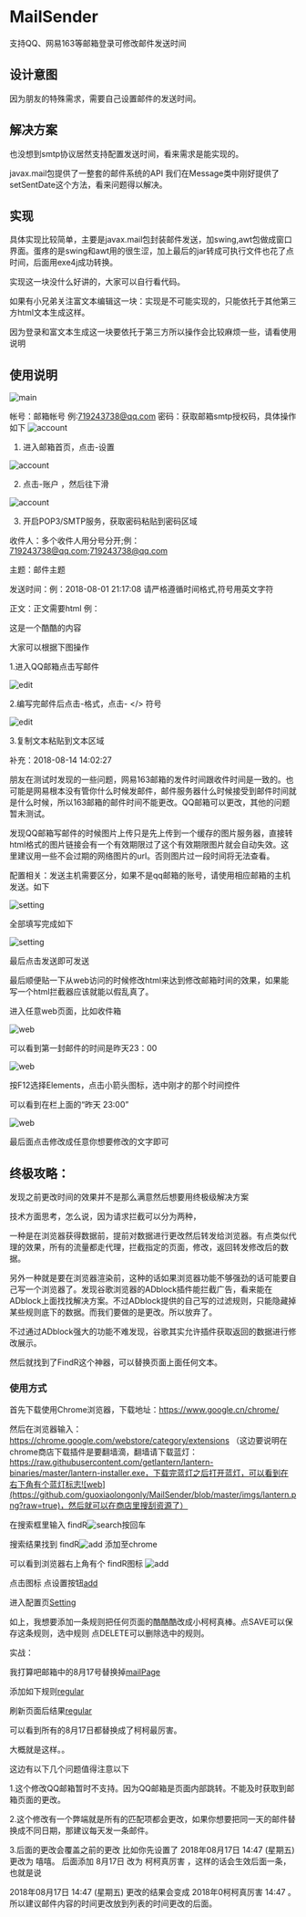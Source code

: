 # MailSender

支持QQ、网易163等邮箱登录可修改邮件发送时间


## 设计意图

因为朋友的特殊需求，需要自己设置邮件的发送时间。

## 解决方案
也没想到smtp协议居然支持配置发送时间，看来需求是能实现的。

javax.mail包提供了一整套的邮件系统的API
我们在Message类中刚好提供了setSentDate这个方法，看来问题得以解决。


## 实现

具体实现比较简单，主要是javax.mail包封装邮件发送，加swing,awt包做成窗口界面。蛋疼的是swing和awt用的很生涩，加上最后的jar转成可执行文件也花了点时间，后面用exe4j成功转换。

实现这一块没什么好讲的，大家可以自行看代码。

如果有小兄弟关注富文本编辑这一块：实现是不可能实现的，只能依托于其他第三方html文本生成这样。

因为登录和富文本生成这一块要依托于第三方所以操作会比较麻烦一些，请看使用说明


## 使用说明

![main](https://github.com/guoxiaolongonly/MailSender/blob/master/imgs/main1.jpg?raw=true)

帐号：邮箱帐号   例:719243738@qq.com
密码：获取邮箱smtp授权码，具体操作如下
![account](https://github.com/guoxiaolongonly/MailSender/blob/master/imgs/accountConfig1.jpg?raw=true)

1. 进入邮箱首页，点击-设置

![account](https://github.com/guoxiaolongonly/MailSender/blob/master/imgs/accountConfig2.jpg?raw=true)

2. 点击-账户  ，然后往下滑

![account](https://github.com/guoxiaolongonly/MailSender/blob/master/imgs/accountConifg3.jpg?raw=true)

3. 开启POP3/SMTP服务，获取密码粘贴到密码区域


收件人：多个收件人用分号分开;例：719243738@qq.com;719243738@qq.com

主题：邮件主题

发送时间：例：2018-08-01 21:17:08  请严格遵循时间格式,符号用英文字符

正文：正文需要html  例：<div>这是一个酷酷的内容</div>

大家可以根据下图操作



1.进入QQ邮箱点击写邮件

![edit](https://github.com/guoxiaolongonly/MailSender/blob/master/imgs/editConfig1.jpg?raw=true)

2.编写完邮件后点击-格式，点击- </> 符号

![edit](https://github.com/guoxiaolongonly/MailSender/blob/master/imgs/editconfig2.jpg?raw=true)

3.复制文本粘贴到文本区域


补充：2018-08-14 14:02:27

朋友在测试时发现的一些问题，网易163邮箱的发件时间跟收件时间是一致的。也可能是网易根本没有管你什么时候发邮件，邮件服务器什么时候接受到邮件时间就是什么时候，所以163邮箱的邮件时间不能更改。QQ邮箱可以更改，其他的问题暂未测试。

发现QQ邮箱写邮件的时候图片上传只是先上传到一个缓存的图片服务器，直接转html格式的图片链接会有一个有效期限过了这个有效期限图片就会自动失效。这里建议用一些不会过期的网络图片的url。否则图片过一段时间将无法查看。


配置相关：发送主机需要区分，如果不是qq邮箱的账号，请使用相应邮箱的主机发送。如下

![setting](https://github.com/guoxiaolongonly/MailSender/blob/master/imgs/settingconfig.jpg?raw=true)

全部填写完成如下

![setting](https://github.com/guoxiaolongonly/MailSender/blob/master/imgs/complete.jpg?raw=true)

最后点击发送即可发送

最后顺便贴一下从web访问的时候修改html来达到修改邮箱时间的效果，如果能写一个html拦截器应该就能以假乱真了。

进入任意web页面，比如收件箱

![web](https://github.com/guoxiaolongonly/MailSender/blob/master/imgs/webmodifyq.jpg?raw=true)

可以看到第一封邮件的时间是昨天23：00

![web](https://github.com/guoxiaolongonly/MailSender/blob/master/imgs/webmodify3.png?raw=true)

按F12选择Elements，点击小箭头图标，选中刚才的那个时间控件

可以看到在栏上面的“昨天 23:00”

![web](https://github.com/guoxiaolongonly/MailSender/blob/master/imgs/webmodify2.jpg?raw=true)

最后面点击修改成任意你想要修改的文字即可

## 终极攻略：

发现之前更改时间的效果并不是那么满意然后想要用终极级解决方案

技术方面思考，怎么说，因为请求拦截可以分为两种，

一种是在浏览器获得数据前，提前对数据进行更改然后转发给浏览器。有点类似代理的效果，所有的流量都走代理，拦截指定的页面，修改，返回转发修改后的数据。

另外一种就是要在浏览器渲染前，这种的话如果浏览器功能不够强劲的话可能要自己写一个浏览器了。发现谷歌浏览器的ADblock插件能拦截广告，看来能在ADblock上面找找解决方案。不过ADblock提供的自己写的过滤规则，只能隐藏掉某些规则底下的数据。而我们要做的是更改。所以放弃了。

不过通过ADblock强大的功能不难发现，谷歌其实允许插件获取返回的数据进行修改展示。

然后就找到了FindR这个神器，可以替换页面上面任何文本。


### 使用方式

首先下载使用Chrome浏览器，下载地址：https://www.google.cn/chrome/


然后在浏览器输入：https://chrome.google.com/webstore/category/extensions
（这边要说明在chrome商店下载插件是要翻墙滴，翻墙请下载蓝灯：https://raw.githubusercontent.com/getlantern/lantern-binaries/master/lantern-installer.exe，下载完蓝灯之后打开蓝灯，可以看到在右下角有个蓝灯标志![web](https://github.com/guoxiaolongonly/MailSender/blob/master/imgs/lantern.png?raw=true)，然后就可以在商店里搜刮资源了）

在搜索框里输入 findR![search](https://github.com/guoxiaolongonly/MailSender/blob/master/imgs/search.png?raw=true)按回车

搜索结果找到 findR![add](https://github.com/guoxiaolongonly/MailSender/blob/master/imgs/addfindR.png?raw=true) 添加至chrome

可以看到浏览器右上角有个 findR图标 ![add](https://github.com/guoxiaolongonly/MailSender/blob/master/imgs/FindRTab.png?raw=true) 

点击图标 点设置按钮[add](https://github.com/guoxiaolongonly/MailSender/blob/master/imgs/FindROperate.png?raw=true) 

进入配置页[Setting](https://github.com/guoxiaolongonly/MailSender/blob/master/imgs/FindRSetting.png?raw=true) 

如上，我想要添加一条规则把任何页面的酷酷酷改成小柯柯真棒。点SAVE可以保存这条规则，选中规则 点DELETE可以删除选中的规则。

实战：

我打算吧邮箱中的8月17号替换掉[mailPage](https://github.com/guoxiaolongonly/MailSender/blob/master/imgs/MailPage.png?raw=true) 

添加如下规则[regular](https://github.com/guoxiaolongonly/MailSender/blob/master/imgs/FindRRegular.png?raw=true) 

刷新页面后结果[regular](https://github.com/guoxiaolongonly/MailSender/blob/master/imgs/FindRResult.png?raw=true) 

可以看到所有的8月17日都替换成了柯柯最厉害。

大概就是这样。。

这边有以下几个问题值得注意以下

1.这个修改QQ邮箱暂时不支持。因为QQ邮箱是页面内部跳转。不能及时获取到邮箱页面的更改。

2.这个修改有一个弊端就是所有的匹配项都会更改，如果你想要把同一天的邮件替换成不同日期，那建议每天发一条邮件。

3.后面的更改会覆盖之前的更改 比如你先设置了 2018年08月17日 14:47 (星期五) 更改为 嘻嘻。   后面添加   8月17日 改为 柯柯真厉害 ，这样的话会生效后面一条，也就是说

2018年08月17日 14:47 (星期五) 更改的结果会变成  2018年0柯柯真厉害 14:47 。 所以建议邮件内容的时间更改放到列表的时间更改的后面。













